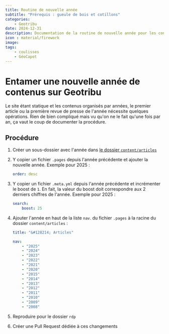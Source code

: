 ```yaml
---
title: Routine de nouvelle année
subtitle: "Prérequis : gueule de bois et cotillons"
categories:
    - Geotribu
date: 2024-12-31
description: Documentation de la routine de nouvelle année pour les contenus Geotribu.
icon : material/firework
image:
tags:
    - coulisses
    - GéoCapot
---
```


# Entamer une nouvelle année de contenus sur Geotribu

Le site étant statique et les contenus organisés par années, le premier article ou la première revue de presse de l'année nécessite quelques opérations. Rien de bien compliqué mais vu qu'on ne le fait qu'une fois par an, ça vaut le coup de documenter la procédure.

## Procédure

1. Créer un sous-dossier avec l'année dans [le dossier `content/articles`](https://github.com/geotribu/website/tree/master/content/articles)
1. Y copier un fichier `.pages` depuis l'année précédente et ajouter la nouvelle année. Exemple pour 2025 :

    ```yml title="content/articles/2025/.pages"
    order: desc
    ```

1. Y copier un fichier `.meta.yml` depuis l'année précédente et incrémenter le boost de `1`. En fait, la valeur du boost doit correspondre aux 2 derniers chiffres de l'année. Exemple pour 2025 :

    ```yml title="content/articles/2025/.meta.yml"
    search:
        boost: 25
    ```

1. Ajouter l'année en haut de la liste `nav`. du fichier `.pages` à la racine du dossier `content/articles` :

    ```yml title="content/articles/.pages"
    title: "&#128214; Articles"

    nav:
        - "2025"
        - "2024"
        - "2023"
        - "2022"
        - "2021"
        - "2020"
        - "2015"
        - "2014"
        - "2013"
        - "2012"
        - "2011"
        - "2010"
        - "2009"
        - "2008"
    ```

1. Reproduire pour le dossier `rdp`
1. Créer une Pull Request dédiée à ces changements
